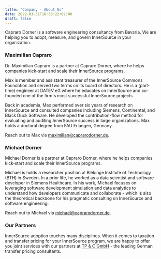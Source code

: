```yaml
---
title: "Company - About Us"
date: 2022-03-31T16:38:22+02:00
draft: false
---
```


Capraro Dorner is a software engineering consultancy from Bavaria. We are helping you to adopt, measure, and govern InnerSource in your organization.


### Maximilian Capraro

Dr. Maximilian Capraro is a partner at Capraro Dorner, where he helps companies kick-start and scale their InnerSource programs. 

Max is member and assistant treasurer of the InnerSource Commons Foundation and served two terms on its board of directors. He is a (part-time) engineer at DATEV eG where he educates on InnerSource and co-founded one of the firm's most successful InnerSource projects. 

Back in academia, Max performed over six years of research on InnerSource and consulted companies including Siemens, Continental, and Black Duck Software. He developed the contribution-flow method for evaluating and auditing InnerSource success in large organizations. Max holds a doctoral degree from FAU Erlangen, Germany.

Reach out to Max via <a href="mailto:maximilian@caprarodorner.de">maximilian@caprarodorner.de</a>.


### Michael Dorner

Michael Dorner is a partner at Capraro Dorner, where he helps companies kick-start and scale their InnerSource programs.

Michael is holds a researcher position at Blekinge Institute of Technology (BTH) in Sweden. In a prior life, he worked as a data scientist and software developer in Siemens Healthcare. In his work, Michael focuses on leveraging software development simulation and data analytics to understand how developers communicate and collaborate - which is also the theoretical backbone for his pragmatic consulting on InnerSource and software engineering.

Reach out to Michael via <a href="mailto:michael@caprarodorner.de">michael@caprarodorner.de</a>.


### Our Partners

InnerSource adoption touches many disciplines. When it comes to taxation and transfer pricing for your InnerSource program, we are happy to offer you joint services with our partners at <a href="http://www.tp-and-c.com/" target="_blank">TP & C GmbH</a> - the leading German transfer pricing consultants.
